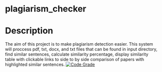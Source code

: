 # plagiarism_checker

# Description
The aim of this project is to make plagiarism detection easier. This system will proccess pdf, txt, docx, and txt files that can be found in input directory, find similar sentences, calculate similarity percentage, display similarity table with clickable links to side to by side comparison of papers with highlighted similar sentences.
[![Code Grade](https://www.code-inspector.com/project/29743/score/svg)](https://frontend.code-inspector.com/project/29743/dashboard)
